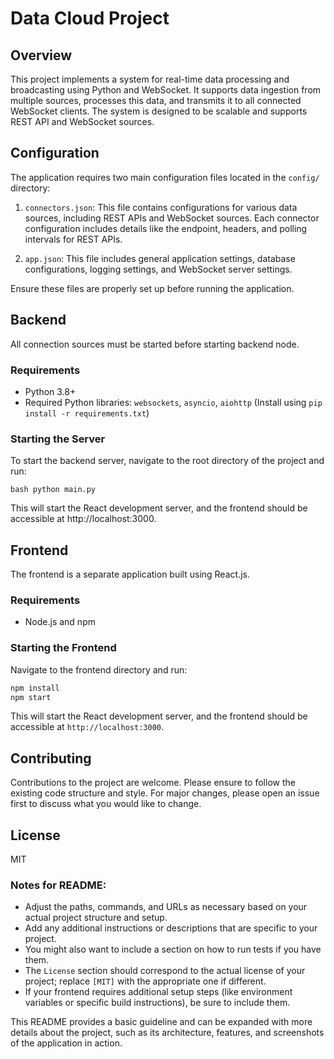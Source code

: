 # Data Cloud Project

## Overview
This project implements a system for real-time data processing and broadcasting using Python and WebSocket. It supports data ingestion from multiple sources, processes this data, and transmits it to all connected WebSocket clients. The system is designed to be scalable and supports REST API and WebSocket sources.

## Configuration
The application requires two main configuration files located in the `config/` directory:

1. `connectors.json`: This file contains configurations for various data sources, including REST APIs and WebSocket sources. Each connector configuration includes details like the endpoint, headers, and polling intervals for REST APIs.

2. `app.json`: This file includes general application settings, database configurations, logging settings, and WebSocket server settings.

Ensure these files are properly set up before running the application.

## Backend

All connection sources must be started before starting backend node.

### Requirements
- Python 3.8+
- Required Python libraries: `websockets`, `asyncio`, `aiohttp` (Install using `pip install -r requirements.txt`)

### Starting the Server
To start the backend server, navigate to the root directory of the project and run:

```bash python main.py```

This will start the React development server, and the frontend should be accessible at http://localhost:3000.

## Frontend

The frontend is a separate application built using React.js.

### Requirements
- Node.js and npm

### Starting the Frontend
Navigate to the frontend directory and run:

```bash
npm install
npm start
```

This will start the React development server, and the frontend should be accessible at `http://localhost:3000`.

## Contributing
Contributions to the project are welcome. Please ensure to follow the existing code structure and style. For major changes, please open an issue first to discuss what you would like to change.

## License
MIT


### Notes for README:

- Adjust the paths, commands, and URLs as necessary based on your actual project structure and setup.
- Add any additional instructions or descriptions that are specific to your project.
- You might also want to include a section on how to run tests if you have them.
- The `License` section should correspond to the actual license of your project; replace `[MIT]` with the appropriate one if different.
- If your frontend requires additional setup steps (like environment variables or specific build instructions), be sure to include them.

This README provides a basic guideline and can be expanded with more details about the project, such as its architecture, features, and screenshots of the application in action.
